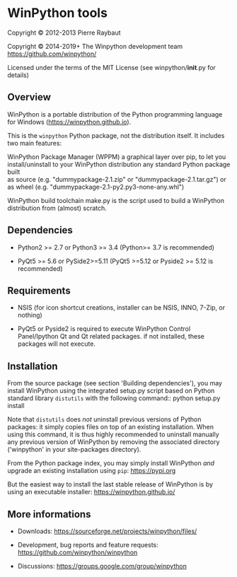 WinPython tools
===============

Copyright © 2012-2013 Pierre Raybaut

Copyright © 2014-2019+ The Winpython development team https://github.com/winpython/

Licensed under the terms of the MIT License
(see winpython/__init__.py for details)


Overview
--------

WinPython is a portable distribution of the Python programming 
language for Windows (https://winpython.github.io).
		
This is the `winpython` Python package, not the distribution itself.
It includes two main features:

WinPython Package Manager (WPPM)
  a graphical layer over pip, to let you install/uninstall 
  to your WinPython distribution any standard Python package built  
  as source  (e.g. "dummypackage-2.1.zip" or "dummypackage-2.1.tar.gz") 
  or as wheel (e.g. "dummypackage-2.1-py2.py3-none-any.whl")
			
WinPython build toolchain
  make.py is the script used to 
  build a WinPython distribution from (almost) scratch.

Dependencies
------------   

* Python2 >= 2.7 or Python3 >= 3.4 (Python>= 3.7 is recommended)

* PyQt5 >= 5.6 or PySide2>=5.11 (PyQt5 >=5.12 or Pyside2 >= 5.12 is recommended)


Requirements
------------

* NSIS (for icon shortcut creations, installer can be NSIS, INNO, 7-Zip, or nothing)
    
* PyQt5 or Pyside2 is required to execute WinPython Control Panel/Ipython Qt and Qt related packages.
  if not installed, these packages will not execute.

Installation
------------
    
From the source package (see section 'Building dependencies'), you may 
install WinPython using the integrated setup.py script based on Python 
standard library `distutils` with the following command::
    python setup.py install

Note that `distutils` does *not* uninstall previous versions of Python 
packages: it simply copies files on top of an existing installation. 
When using this command, it is thus highly recommended to uninstall 
manually any previous version of WinPython by removing the associated 
directory ('winpython' in your site-packages directory).

From the Python package index, you may simply install WinPython *and* 
upgrade an existing installation using `pip`: https://pypi.org

But the easiest way to install the last stable release of WinPython is 
by using an executable installer: https://winpython.github.io/
            
More informations
-----------------

* Downloads: https://sourceforge.net/projects/winpython/files/ 

* Development, bug reports and feature requests: https://github.com/winpython/winpython

* Discussions: https://groups.google.com/group/winpython
